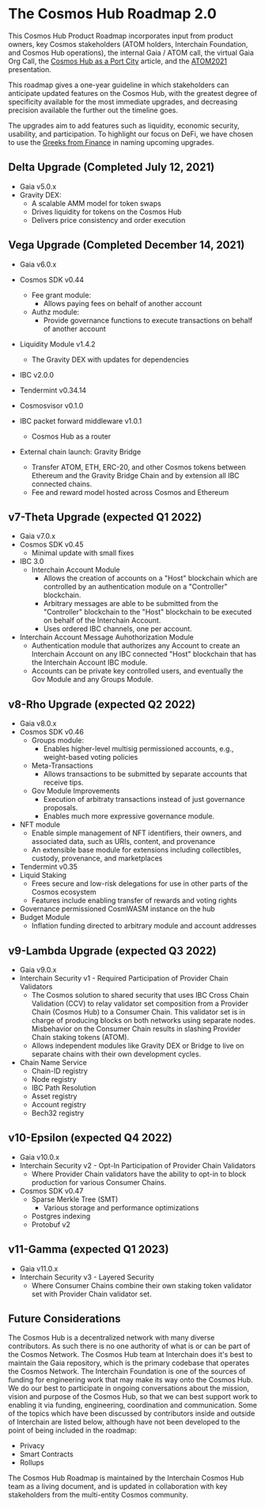 # The Cosmos Hub Roadmap 2.0

This Cosmos Hub Product Roadmap incorporates input from product owners, key Cosmos stakeholders (ATOM holders, Interchain Foundation, and Cosmos Hub operations), the internal Gaia / ATOM call, the virtual Gaia Org Call, the [Cosmos Hub as a Port City](https://blog.cosmos.network/the-cosmos-hub-is-a-port-city-5b7f2d28debf) article, and the [ATOM2021](https://github.com/cosmosdevs/atom2021) presentation.

This roadmap gives a one-year guideline in which stakeholders can anticipate updated features on the Cosmos Hub, with the greatest degree of specificity available for the most immediate upgrades, and decreasing precision available the further out the timeline goes.

The upgrades aim to add features such as liquidity, economic security, usability, and participation. To highlight our focus on DeFi, we have chosen to use the [Greeks from Finance](https://en.wikipedia.org/wiki/Greeks_(finance)) in naming upcoming upgrades.

## Delta Upgrade (Completed July 12, 2021)
- Gaia v5.0.x
- Gravity DEX:
  - A scalable AMM model for token swaps
  - Drives liquidity for tokens on the Cosmos Hub
  - Delivers price consistency and order execution

## Vega Upgrade (Completed December 14, 2021)
 - Gaia v6.0.x
 - Cosmos SDK v0.44
   - Fee grant module:
      - Allows paying fees on behalf of another account
   - Authz module:
      - Provide governance functions to execute transactions on behalf of another account
- Liquidity Module v1.4.2
  - The Gravity DEX with updates for dependencies
- IBC v2.0.0
- Tendermint v0.34.14
- Cosmosvisor v0.1.0
- IBC packet forward middleware v1.0.1
  - Cosmos Hub as a router

- External chain launch: Gravity Bridge
  - Transfer ATOM, ETH, ERC-20, and other Cosmos tokens between Ethereum and the Gravity Bridge Chain and by extension all IBC connected chains.
  - Fee and reward model hosted across Cosmos and Ethereum

## v7-Theta Upgrade (expected Q1 2022)
- Gaia v7.0.x
- Cosmos SDK v0.45
  - Minimal update with small fixes
- IBC 3.0
  - Interchain Account Module
    - Allows the creation of accounts on a "Host" blockchain which are controlled by an authentication module on a "Controller" blockchain.
    - Arbitrary messages are able to be submitted from the "Controller" blockchain to the "Host" blockchain to be executed on behalf of the Interchain Account.
    - Uses ordered IBC channels, one per account.
- Interchain Account Message Auhothorization Module
    - Authentication module that authorizes any Account to create an Interchain Account on any IBC connected "Host" blockchain that has the Interchain Account IBC module.
    - Accounts can be private key controlled users, and eventually the Gov Module and any Groups Module.

## v8-Rho Upgrade (expected Q2 2022)
- Gaia v8.0.x
- Cosmos SDK v0.46
  - Groups module:
    - Enables higher-level multisig permissioned accounts, e.g., weight-based voting policies
  - Meta-Transactions
    - Allows transactions to be submitted by separate accounts that receive tips.
  - Gov Module Improvements
    - Execution of arbitraty transactions instead of just governance proposals.
    - Enables much more expressive governance module.
- NFT module
  - Enable simple management of NFT identifiers, their owners, and associated data, such as URIs, content, and provenance
  - An extensible base module for extensions including collectibles, custody, provenance, and marketplaces
- Tendermint v0.35
- Liquid Staking
  - Frees secure and low-risk delegations for use in other parts of the Cosmos ecosystem
  - Features include enabling transfer of rewards and voting rights
- Governance permissioned CosmWASM instance on the hub
- Budget Module
  - Inflation funding directed to arbitrary module and account addresses

## v9-Lambda Upgrade (expected Q3 2022)
- Gaia v9.0.x
- Interchain Security v1 - Required Participation of Provider Chain Validators
  - The Cosmos solution to shared security that uses IBC Cross Chain Validation (CCV) to relay validator set composition from a Provider Chain (Cosmos Hub) to a Consumer Chain. This validator set is in charge of producing blocks on both networks using separate nodes. Misbehavior on the Consumer Chain results in slashing Provider Chain staking tokens (ATOM).
  - Allows independent modules like Gravity DEX or Bridge to live on separate chains with their own development cycles.
- Chain Name Service
  - Chain-ID registry
  - Node registry
  - IBC Path Resolution
  - Asset registry
  - Account registry
  - Bech32 registry

## v10-Epsilon (expected Q4 2022)
- Gaia v10.0.x
- Interchain Security v2 - Opt-In Participation of Provider Chain Validators
  - Where Provider Chain validators have the ability to opt-in to block production for various Consumer Chains.
- Cosmos SDK v0.47
  - Sparse Merkle Tree (SMT)
    - Various storage and performance optimizations 
  - Postgres indexing
  - Protobuf v2

## v11-Gamma (expected Q1 2023)
- Gaia v11.0.x
- Interchain Security v3 - Layered Security
  - Where Consumer Chains combine their own staking token validator set with Provider Chain validator set.

## Future Considerations
The Cosmos Hub is a decentralized network with many diverse contributors. As such there is no one authority of what is or can be part of the Cosmos Network. The Cosmos Hub team at Interchain does it's best to maintain the Gaia repository, which is the primary codebase that operates the Cosmos Network. The Interchain Foundation is one of the sources of funding for engineering work that may make its way onto the Cosmos Hub. We do our best to participate in ongoing conversations about the mission, vision and purpose of the Cosmos Hub, so that we can best support work to enabling it via funding, engineering, coordination and communication. Some of the topics which have been discussed by contributors inside and outside of Interchain are listed below, although have not been developed to the point of being included in the roadmap:
* Privacy
* Smart Contracts
* Rollups

The Cosmos Hub Roadmap is maintained by the Interchain Cosmos Hub team as a living document, and is updated in collaboration with key stakeholders from the multi-entity Cosmos community. 
